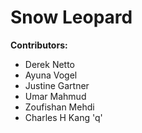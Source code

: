 # Snow Leopard

**Contributors:**
- Derek Netto
- Ayuna Vogel 
- Justine Gartner
- Umar Mahmud
- Zoufishan Mehdi
- Charles H Kang
'q'